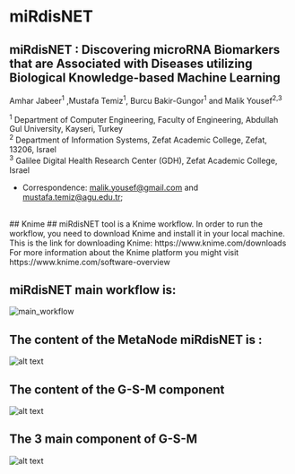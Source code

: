 # miRdisNET

## miRdisNET : Discovering microRNA Biomarkers that are Associated with Diseases utilizing Biological Knowledge-based Machine Learning
Amhar Jabeer<sup>1</sup> ,Mustafa Temiz<sup>1</sup>, Burcu Bakir-Gungor<sup>1</sup> and Malik Yousef<sup>2,3</sup> <br>

<sup>1</sup> Department of Computer Engineering, Faculty of Engineering, Abdullah Gul University, Kayseri, Turkey<br>
<sup>2</sup> Department of Information Systems, Zefat Academic College, Zefat, 13206, Israel<br>
<sup>3</sup> Galilee Digital Health Research Center (GDH), Zefat Academic College, Israel<br>


*	Correspondence: malik.yousef@gmail.com and mustafa.temiz@agu.edu.tr;
<br>
## Knime ##
miRdisNET tool is a Knime workflow. In order to run the workflow, you need to download Knime and install it in your local machine.
This is the link for downloading Knime: https://www.knime.com/downloads<br>
For more information about the Knime platform you might visit https://www.knime.com/software-overview <br>


## miRdisNET main workflow is: ## 



![main_workflow](https://user-images.githubusercontent.com/24303536/196436151-a1fb431f-2785-40b3-82cc-e05a4f320cef.png)

## The content of the MetaNode miRdisNET is :


![alt text](https://user-images.githubusercontent.com/24303536/196437220-fa51c4c2-6194-4c99-bf95-3fcf23e8a608.png)

## The content of the G-S-M component ##


![alt text](https://user-images.githubusercontent.com/24303536/196437420-52cc8225-a4b3-4dd5-ad7d-58ec52429287.png)

## The 3 main component of G-S-M ##
![alt text](https://user-images.githubusercontent.com/24303536/196437933-03f9a9c9-b410-4b6f-816c-7dac70337b65.png)


